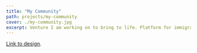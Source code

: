 ```yaml
---
title: "My Community"
path: projects/my-community
cover: ./my-community.jpg
excerpt: Venture I am working on to bring to life. Platform for immigrants who wants to get connections and get familiar with their city. 
---
```


[Link to design](https://www.figma.com/proto/eFgbvjN4Hf6YA0SFumL8NS/my-Community?scaling=contain&node-id=259%3A2293).

 
